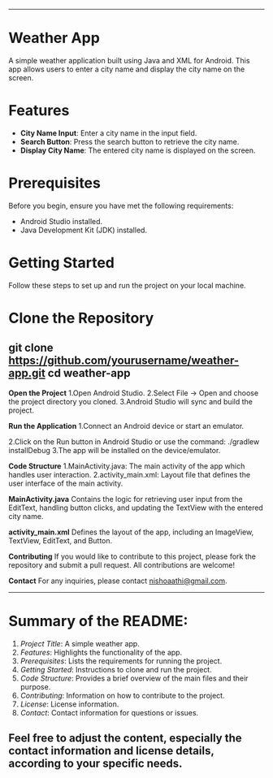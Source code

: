 ------------------------------------------------------------------------------------------------------------------------------------------------------------------------------
 # Weather App
A simple weather application built using Java and XML for Android. This app allows users to enter a city name and display the city name on the screen.

# Features
- **City Name Input**: Enter a city name in the input field.
- **Search Button**: Press the search button to retrieve the city name.
- **Display City Name**: The entered city name is displayed on the screen.

# Prerequisites
Before you begin, ensure you have met the following requirements:
- Android Studio installed.
- Java Development Kit (JDK) installed.

# Getting Started
Follow these steps to set up and run the project on your local machine.

# Clone the Repository
git clone https://github.com/yourusername/weather-app.git
cd weather-app
------------------------------------------------------------------------------------------------------------------------------------------------------------------------------
**Open the Project**
1.Open Android Studio.
2.Select File -> Open and choose the project directory you cloned.
3.Android Studio will sync and build the project.

**Run the Application**
1.Connect an Android device or start an emulator.

2.Click on the Run button in Android Studio or use the command:
   ./gradlew installDebug
3.The app will be installed on the device/emulator.

**Code Structure**
1.MainActivity.java: The main activity of the app which handles user interaction.
2.activity_main.xml: Layout file that defines the user interface of the main activity.

**MainActivity.java**
Contains the logic for retrieving user input from the EditText, handling button clicks, and updating the TextView with the entered city name.

**activity_main.xml**
Defines the layout of the app, including an ImageView, TextView, EditText, and Button.

**Contributing**
If you would like to contribute to this project, please fork the repository and submit a pull request. All contributions are welcome!

**Contact**
For any inquiries, please contact nishoaathi@gmail.com.

------------------------------------------------------------------------------------------------------------------------------------------------------------------------------
# Summary of the README:

1. *Project Title*: A simple weather app.
2. *Features*: Highlights the functionality of the app.
3. *Prerequisites*: Lists the requirements for running the project.
4. *Getting Started*: Instructions to clone and run the project.
5. *Code Structure*: Provides a brief overview of the main files and their purpose.
6. *Contributing*: Information on how to contribute to the project.
7. *License*: License information.
8. *Contact*: Contact information for questions or issues.

Feel free to adjust the content, especially the contact information and license details, according to your specific needs.
------------------------------------------------------------------------------------------------------------------------------------------------------------------------------
